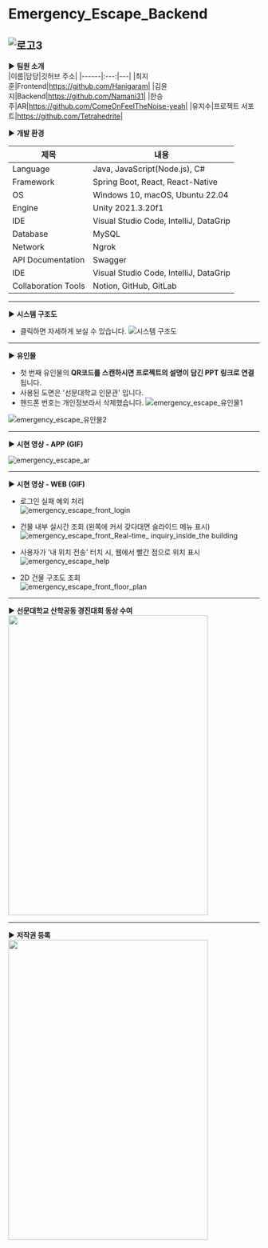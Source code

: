 # Emergency_Escape_Backend

![로고3](https://github.com/Namani31/Emergency_Escape_Backend/assets/71462755/85d000ba-4bb3-4d9d-8d2a-06f90af9af70)
----
▶ <b>팀원 소개</b>  
|이름|담당|깃허브 주소|
|------|:---:|---|
|최지훈|Frontend|https://github.com/Hanigaram|
|김윤지|Backend|https://github.com/Namani31|
|한승주|AR|https://github.com/ComeOnFeelTheNoise-yeah|
|유지수|프로젝트 서포트|https://github.com/Tetrahedrite|
<br>

▶ <b>개발 환경</b>

|제목|내용|
|------|------|
|Language|Java, JavaScript(Node.js), C#|
|Framework|Spring Boot, React, React-Native|
|OS|Windows 10, macOS, Ubuntu 22.04|
|Engine|Unity 2021.3.20f1|
|IDE|Visual Studio Code, IntelliJ, DataGrip|
|Database|MySQL|
|Network|Ngrok|
|API Documentation|Swagger|
|IDE|Visual Studio Code, IntelliJ, DataGrip|
|Collaboration Tools|Notion, GitHub, GitLab|

---

▶ <b>시스템 구조도</b>  
- 클릭하면 자세하게 보실 수 있습니다.
![시스템 구조도](https://github.com/Namani31/Emergency_Escape_Backend/assets/71462755/a2855cbd-27ab-4035-b50e-197b7918fd55)

---

▶ <b>유인물</b>  
- 첫 번째 유인물의 <b> QR코드를 스캔하시면 프로젝트의 설명이 담긴 PPT 링크로 연결</b>됩니다.
- 사용된 도면은 '선문대학교 인문관' 입니다.
- 핸드폰 번호는 개인정보라서 삭제했습니다.
![emergency_escape_유인물1](https://github.com/Namani31/Emergency_Escape_Backend/assets/71462755/d47f278c-8687-445c-88e8-69863b9d8613)

![emergency_escape_유인물2](https://github.com/Namani31/Emergency_Escape_Backend/assets/71462755/669fcbbc-788d-4969-a3e3-6282fdeb9c18)

---

▶ <b>시현 영상 - APP (GIF)</b>

![emergency_escape_ar](https://github.com/Namani31/Emergency_Escape_Backend/assets/71462755/b4447dc7-83fe-43f8-8a11-7f0d91438cc1)

---
▶ <b>시현 영상 - WEB (GIF)</b>
- 로그인 실패 예외 처리 <br>
![emergency_escape_front_login](https://github.com/Namani31/Emergency_Escape_Backend/assets/71462755/17eae792-a0fb-4b68-ae42-924752059f2f) <br>

- 건물 내부 실시간 조회 (왼쪽에 커서 갖다대면 슬라이드 메뉴 표시) <br>
![emergency_escape_front_Real-time_ inquiry_inside_the building](https://github.com/Namani31/Emergency_Escape_Backend/assets/71462755/59890bd7-728e-46ed-8ce3-7f1d403e30d0) <br>

- 사용자가 '내 위치 전송' 터치 시, 웹에서 빨간 점으로 위치 표시 <br>
![emergency_escape_help](https://github.com/Namani31/Emergency_Escape_Backend/assets/71462755/17625ebd-d7c0-4a82-8057-a0e742b16499) <br>

- 2D 건물 구조도 조회 <br>
![emergency_escape_front_floor_plan](https://github.com/Namani31/Emergency_Escape_Backend/assets/71462755/5524916b-ca7c-44a8-9521-9e23b076aa90)

---

▶ <b>선문대학교 산학공동 경진대회 동상 수여</b> <br>
<img src="https://github.com/Namani31/Emergency_Escape_Backend/assets/71462755/aeb96d10-1ee3-48eb-abbb-e8af473f4c45" width="400" height="600"/>

---
▶ <b>저작권 등록</b> <br>
<img src="https://github.com/Namani31/Emergency_Escape_Backend/assets/71462755/032c8410-d762-4b4e-98f8-57f4aec1abf7" width="400" height="600"/>
